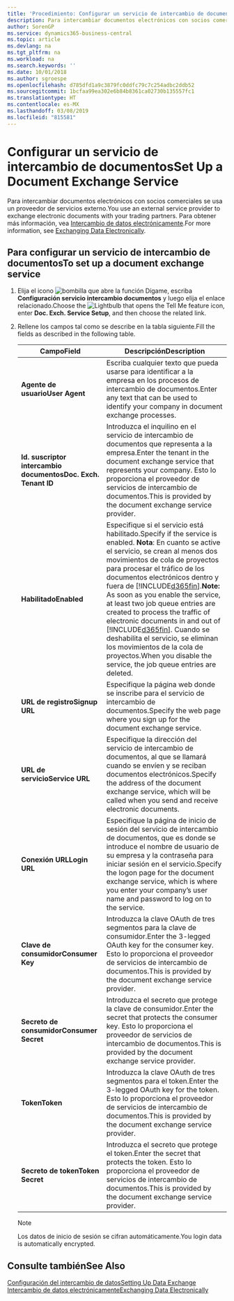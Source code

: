 ```yaml
---
title: 'Procedimiento: Configurar un servicio de intercambio de documentos | Documentos de Microsoft'
description: Para intercambiar documentos electrónicos con socios comerciales se usa un proveedor de servicios externo.
author: SorenGP
ms.service: dynamics365-business-central
ms.topic: article
ms.devlang: na
ms.tgt_pltfrm: na
ms.workload: na
ms.search.keywords: ''
ms.date: 10/01/2018
ms.author: sgroespe
ms.openlocfilehash: d785dfd1a9c3879fc0ddfc79c7c254adbc2ddb52
ms.sourcegitcommit: 1bcfaa99ea302e6b84b8361ca02730b135557fc1
ms.translationtype: HT
ms.contentlocale: es-MX
ms.lasthandoff: 03/08/2019
ms.locfileid: "815581"
---
```

# <a name="set-up-a-document-exchange-service"></a><span data-ttu-id="85607-103">Configurar un servicio de intercambio de documentos</span><span class="sxs-lookup"><span data-stu-id="85607-103">Set Up a Document Exchange Service</span></span>
<span data-ttu-id="85607-104">Para intercambiar documentos electrónicos con socios comerciales se usa un proveedor de servicios externo.</span><span class="sxs-lookup"><span data-stu-id="85607-104">You use an external service provider to exchange electronic documents with your trading partners.</span></span> <span data-ttu-id="85607-105">Para obtener más información, vea [Intercambio de datos electrónicamente](across-data-exchange.md).</span><span class="sxs-lookup"><span data-stu-id="85607-105">For more information, see [Exchanging Data Electronically](across-data-exchange.md).</span></span>  

## <a name="to-set-up-a-document-exchange-service"></a><span data-ttu-id="85607-106">Para configurar un servicio de intercambio de documentos</span><span class="sxs-lookup"><span data-stu-id="85607-106">To set up a document exchange service</span></span>  
1. <span data-ttu-id="85607-107">Elija el icono ![bombilla que abre la función Dígame](media/ui-search/search_small.png "Dígame que desea hacer"), escriba **Configuración servicio intercambio documentos** y luego elija el enlace relacionado.</span><span class="sxs-lookup"><span data-stu-id="85607-107">Choose the ![Lightbulb that opens the Tell Me feature](media/ui-search/search_small.png "Tell me what you want to do") icon, enter **Doc. Exch. Service Setup**, and then choose the related link.</span></span>  
2. <span data-ttu-id="85607-108">Rellene los campos tal como se describe en la tabla siguiente.</span><span class="sxs-lookup"><span data-stu-id="85607-108">Fill the fields as described in the following table.</span></span>  

    |<span data-ttu-id="85607-109">Campo</span><span class="sxs-lookup"><span data-stu-id="85607-109">Field</span></span>|<span data-ttu-id="85607-110">Descripción</span><span class="sxs-lookup"><span data-stu-id="85607-110">Description</span></span>|  
    |---------------------------------|---------------------------------------|  
    |<span data-ttu-id="85607-111">**Agente de usuario**</span><span class="sxs-lookup"><span data-stu-id="85607-111">**User Agent**</span></span>|<span data-ttu-id="85607-112">Escriba cualquier texto que pueda usarse para identificar a la empresa en los procesos de intercambio de documentos.</span><span class="sxs-lookup"><span data-stu-id="85607-112">Enter any text that can be used to identify your company in document exchange processes.</span></span>|  
    |<span data-ttu-id="85607-113">**Id. suscriptor intercambio documentos**</span><span class="sxs-lookup"><span data-stu-id="85607-113">**Doc. Exch. Tenant ID**</span></span>|<span data-ttu-id="85607-114">Introduzca el inquilino en el servicio de intercambio de documentos que representa a la empresa.</span><span class="sxs-lookup"><span data-stu-id="85607-114">Enter the tenant in the document exchange service that represents your company.</span></span> <span data-ttu-id="85607-115">Esto lo proporciona el proveedor de servicios de intercambio de documentos.</span><span class="sxs-lookup"><span data-stu-id="85607-115">This is provided by the document exchange service provider.</span></span>|  
    |<span data-ttu-id="85607-116">**Habilitado**</span><span class="sxs-lookup"><span data-stu-id="85607-116">**Enabled**</span></span>|<span data-ttu-id="85607-117">Especifique si el servicio está habilitado.</span><span class="sxs-lookup"><span data-stu-id="85607-117">Specify if the service is enabled.</span></span> <span data-ttu-id="85607-118">**Nota**: En cuanto se active el servicio, se crean al menos dos movimientos de cola de proyectos para procesar el tráfico de los documentos electrónicos dentro y fuera de [!INCLUDE[d365fin](includes/d365fin_md.md)].</span><span class="sxs-lookup"><span data-stu-id="85607-118">**Note:**  As soon as you enable the service, at least two job queue entries are created to process the traffic of electronic documents in and out of [!INCLUDE[d365fin](includes/d365fin_md.md)].</span></span> <span data-ttu-id="85607-119">Cuando se deshabilita el servicio, se eliminan los movimientos de la cola de proyectos.</span><span class="sxs-lookup"><span data-stu-id="85607-119">When you disable the service, the job queue entries are deleted.</span></span>|  
    |<span data-ttu-id="85607-120">**URL de registro**</span><span class="sxs-lookup"><span data-stu-id="85607-120">**Signup URL**</span></span>|<span data-ttu-id="85607-121">Especifique la página web donde se inscribe para el servicio de intercambio de documentos.</span><span class="sxs-lookup"><span data-stu-id="85607-121">Specify the web page where you sign up for the document exchange service.</span></span>|  
    |<span data-ttu-id="85607-122">**URL de servicio**</span><span class="sxs-lookup"><span data-stu-id="85607-122">**Service URL**</span></span>|<span data-ttu-id="85607-123">Especifique la dirección del servicio de intercambio de documentos, al que se llamará cuando se envíen y se reciban documentos electrónicos.</span><span class="sxs-lookup"><span data-stu-id="85607-123">Specify the address of the document exchange service, which will be called when you send and receive electronic documents.</span></span>|  
    |<span data-ttu-id="85607-124">**Conexión URL**</span><span class="sxs-lookup"><span data-stu-id="85607-124">**Login URL**</span></span>|<span data-ttu-id="85607-125">Especifique la página de inicio de sesión del servicio de intercambio de documentos, que es donde se introduce el nombre de usuario de su empresa y la contraseña para iniciar sesión en el servicio.</span><span class="sxs-lookup"><span data-stu-id="85607-125">Specify the logon page for the document exchange service, which is where you enter your company’s user name and password to log on to the service.</span></span>|  
    |<span data-ttu-id="85607-126">**Clave de consumidor**</span><span class="sxs-lookup"><span data-stu-id="85607-126">**Consumer Key**</span></span>|<span data-ttu-id="85607-127">Introduzca la clave OAuth de tres segmentos para la clave de consumidor.</span><span class="sxs-lookup"><span data-stu-id="85607-127">Enter the 3-legged OAuth key for the consumer key.</span></span> <span data-ttu-id="85607-128">Esto lo proporciona el proveedor de servicios de intercambio de documentos.</span><span class="sxs-lookup"><span data-stu-id="85607-128">This is provided by the document exchange service provider.</span></span>|  
    |<span data-ttu-id="85607-129">**Secreto de consumidor**</span><span class="sxs-lookup"><span data-stu-id="85607-129">**Consumer Secret**</span></span>|<span data-ttu-id="85607-130">Introduzca el secreto que protege la clave de consumidor.</span><span class="sxs-lookup"><span data-stu-id="85607-130">Enter the secret that protects the consumer key.</span></span> <span data-ttu-id="85607-131">Esto lo proporciona el proveedor de servicios de intercambio de documentos.</span><span class="sxs-lookup"><span data-stu-id="85607-131">This is provided by the document exchange service provider.</span></span>|  
    |<span data-ttu-id="85607-132">**Token**</span><span class="sxs-lookup"><span data-stu-id="85607-132">**Token**</span></span>|<span data-ttu-id="85607-133">Introduzca la clave OAuth de tres segmentos para el token.</span><span class="sxs-lookup"><span data-stu-id="85607-133">Enter the 3-legged OAuth key for the token.</span></span> <span data-ttu-id="85607-134">Esto lo proporciona el proveedor de servicios de intercambio de documentos.</span><span class="sxs-lookup"><span data-stu-id="85607-134">This is provided by the document exchange service provider.</span></span>|  
    |<span data-ttu-id="85607-135">**Secreto de token**</span><span class="sxs-lookup"><span data-stu-id="85607-135">**Token Secret**</span></span>|<span data-ttu-id="85607-136">Introduzca el secreto que protege el token.</span><span class="sxs-lookup"><span data-stu-id="85607-136">Enter the secret that protects the token.</span></span> <span data-ttu-id="85607-137">Esto lo proporciona el proveedor de servicios de intercambio de documentos.</span><span class="sxs-lookup"><span data-stu-id="85607-137">This is provided by the document exchange service provider.</span></span>|  

    > [!NOTE]  
    > <span data-ttu-id="85607-138">Los datos de inicio de sesión se cifran automáticamente.</span><span class="sxs-lookup"><span data-stu-id="85607-138">You login data is automatically encrypted.</span></span>

## <a name="see-also"></a><span data-ttu-id="85607-139">Consulte también</span><span class="sxs-lookup"><span data-stu-id="85607-139">See Also</span></span>  
[<span data-ttu-id="85607-140">Configuración del intercambio de datos</span><span class="sxs-lookup"><span data-stu-id="85607-140">Setting Up Data Exchange</span></span>](across-set-up-data-exchange.md)  
[<span data-ttu-id="85607-141">Intercambio de datos electrónicamente</span><span class="sxs-lookup"><span data-stu-id="85607-141">Exchanging Data Electronically</span></span>](across-data-exchange.md)
